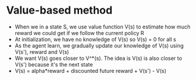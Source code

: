 # Value-based method

- When we in a state S, we use value function V(s) to estimate how much reward we could get if we follow the current policy R
- At initialization, we have no knowledge of V(s) so V(s) = 0 for all s
- As the agent learn, we gradually update our knowledge of V(s) using V(s'), reward and V(s)
- We want V(s) goes closer to V^*(s). The idea is V(s) is also closer to V(s') because it's the next state
- V(s) = alpha*reward + discounted future reward + V(s') - V(s)